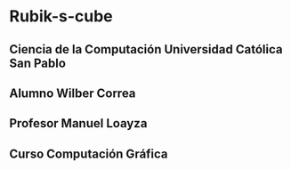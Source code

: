 # Rubik-s-cube

## Ciencia de la Computación   Universidad Católica San Pablo 
## Alumno Wilber Correa 
## Profesor Manuel Loayza
## Curso Computación Gráfica
